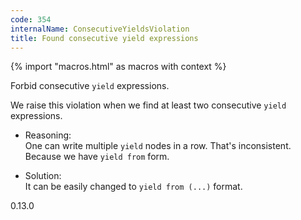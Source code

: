```yaml
---
code: 354
internalName: ConsecutiveYieldsViolation
title: Found consecutive yield expressions
---
```


{% import "macros.html" as macros with context %}

Forbid consecutive `yield` expressions.

We raise this violation when we find at least two consecutive `yield`
expressions.

  - Reasoning:  
    One can write multiple `yield` nodes in a row. That's inconsistent.
    Because we have `yield from` form.

  - Solution:  
    It can be easily changed to `yield from (...)` format.

<div class="versionadded">

0.13.0

</div>